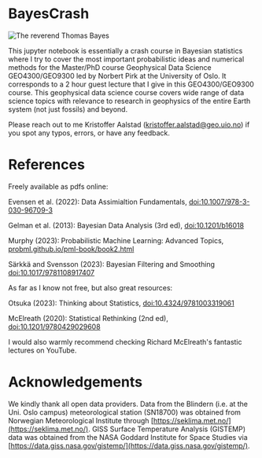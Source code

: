 # BayesCrash

![The reverend Thomas Bayes](https://upload.wikimedia.org/wikipedia/commons/d/d4/Thomas_Bayes.gif)

This jupyter notebook is essentially a crash course in Bayesian statistics where I try to cover the most important probabilistic ideas and numerical methods for the Master/PhD course Geophysical Data Science GEO4300/GEO9300 led by Norbert Pirk at the University of Oslo. It corresponds to a 2 hour guest lecture that I give in this GEO4300/GEO9300 course. This geophysical data science course covers wide range of data science topics with relevance to research in geophysics of the entire Earth system (not just fossils) and beyond.

Please reach out to me Kristoffer Aalstad (kristoffer.aalstad@geo.uio.no) if you spot any typos, errors, or have any feedback. 


# References

Freely available as pdfs online:

Evensen et al. (2022): Data Assimialtion Fundamentals, [doi:10.1007/978-3-030-96709-3](https://doi.org/10.1007/978-3-030-96709-3)

Gelman et al. (2013): Bayesian Data Analysis (3rd ed), [doi:10.1201/b16018](https://doi.org/10.1201/b16018)

Murphy (2023): Probabilistic Machine Learning: Advanced Topics, [probml.github.io/pml-book/book2.html](https://probml.github.io/pml-book/book2.html)

S&auml;rkk&auml; and Svensson (2023): Bayesian Filtering and Smoothing [doi:10.1017/9781108917407](https://doi.org/10.1017/9781108917407)

As far as I know not free, but also great resources:

Otsuka (2023): Thinking about Statistics, [doi:10.4324/9781003319061](https://doi.org/10.4324/9781003319061)

McElreath (2020): Statistical Rethinking (2nd ed), [doi:10.1201/9780429029608](https://doi.org/10.1201/9780429029608)

I would also warmly recommend checking Richard McElreath's fantastic lectures on YouTube.

# Acknowledgements

We kindly thank all open data providers. Data from the Blindern (i.e. at the Uni. Oslo campus) meteorological station (SN18700)  was obtained from Norwegian Meteorological Institute through [https://seklima.met.no/](https://seklima.met.no/). GISS Surface Temperature Analysis (GISTEMP) data was obtained from the NASA Goddard Institute for Space Studies via [https://data.giss.nasa.gov/gistemp/](https://data.giss.nasa.gov/gistemp/).

